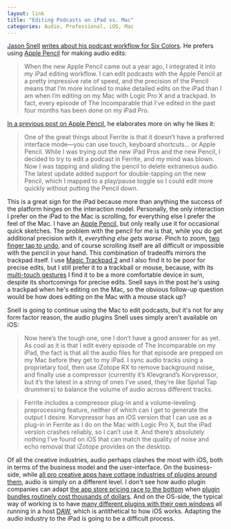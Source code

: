 ```yaml
---
layout: link
title: "Editing Podcasts on iPad vs. Mac"
categories: Audio, Professional, iOS, Mac
---
```


[Jason Snell](https://twitter.com/jsnell) [writes about his podcast workflow for Six Colors](https://sixcolors.com/post/2019/11/why-my-ipad-podcast-workflow-still-includes-the-mac/). He prefers using [Apple Pencil](https://www.apple.com/apple-pencil/) for making audio edits:

> When the new Apple Pencil came out a year ago, I integrated it into my iPad editing workflow. I can edit podcasts with the Apple Pencil at a pretty impressive rate of speed, and the precision of the Pencil means that I’m more inclined to make detailed edits on the iPad than I am when I’m editing on my Mac with Logic Pro X and a trackpad. In fact, every episode of The Incomparable that I’ve edited in the past four months has been done on my iPad Pro.

[In a previous post on Apple Pencil](https://www.macworld.com/article/3326859/the-new-apple-pencil-made-me-a-believer.html), he elaborates more on why he likes it:

> One of the great things about Ferrite is that it doesn’t have a preferred interface mode—you can use touch, keyboard shortcuts... or Apple Pencil. While I was trying out the new iPad Pros and the new Pencil, I decided to try to edit a podcast in Ferrite, and my mind was blown. Now I was tapping and sliding the pencil to delete extraneous audio. The latest update added support for double-tapping on the new Pencil, which I mapped to a play/pause toggle so I could edit more quickly without putting the Pencil down.

This is a great sign for the iPad because more than anything the success of the platform hinges on the interaction model. Personally, the only interaction I prefer on the iPad to the Mac is scrolling, for everything else I prefer the feel of the Mac. I have an [Apple Pencil](https://www.apple.com/apple-pencil/), but only really use it for occasional quick sketches. The problem with the pencil for me is that, while you do get additional precision with it, *everything else gets worse*. Pinch to zoom, [two finger tap to undo](https://procreate.art/insight/2018/take-our-undo-gesture), and of course scrolling itself are all difficult or impossible with the pencil in your hand. This combination of tradeoffs mirrors the trackpad itself. I use [Magic Trackpad 2](https://www.apple.com/shop/product/MRMF2/magic-trackpad-2-space-gray) and I also find it to be poor for precise edits, but I still prefer it to a trackball or mouse, because, with its [multi-touch gestures](https://support.apple.com/en-us/HT204895) I find it to be a more comfortable device in sum, despite its shortcomings for precise edits. Snell says in the post he's using a trackpad when he's editing on the Mac, so the obvious follow-up question would be how does editing on the Mac with a mouse stack up?

Snell is going to continue using the Mac to edit podcasts, but it's not for any form factor reason, the audio plugins Snell uses simply aren't available on iOS:

> Now here’s the tough one, one I don’t have a good answer for as yet. As cool as it is that I edit every episode of The Incomparable on my iPad, the fact is that all the audio files for that episode are prepped on my Mac before they get to my iPad. I sync audio tracks using a proprietary tool, then use iZotope RX to remove background noise, and finally use a compressor (currently it’s Klevgrand’s Korvpressor, but it’s the latest in a string of ones I’ve used, they’re like Spın̈al Tap drummers) to balance the volume of audio across different tracks.

> Ferrite includes a compressor plug-in and a volume-leveling preprocessing feature, neither of which can I get to generate the output I desire. Korvpressor has an iOS version that I can use as a plug-in in Ferrite as I do on the Mac with Logic Pro X, but the iPad version crashes reliably, so I can’t use it. And there’s absolutely nothing I’ve found on iOS that can match the quality of noise and echo removal that iZotope provides on the desktop.

Of all the creative industries, audio perhaps clashes the most with iOS, both in terms of the business model and the user-interface. On the business-side, while [all pro creative apps have cottage industries of plugins around them](https://blog.robenkleene.com/2019/11/12/web-mobile-apps-are-about-specialization/), audio is simply on a different level. I don't see how audio plugin companies can adapt [the app store pricing race to the bottom](https://appleinsider.com/articles/11/07/11/ios_app_store_downloads_grow_61_average_app_price_up_14) when [plugin bundles routinely cost thousands of dollars](https://www.waves.com/bundles/horizon). And on the OS-side, the typical way of working is to have [many different plugins with their own windows](https://www.apple.com/logic-pro/plugins-and-sounds/) all running in a host [DAW](https://en.wikipedia.org/wiki/Digital_audio_workstation), which is antithetical to how iOS works. Adapting the audio industry to the iPad is going to be a difficult process.

